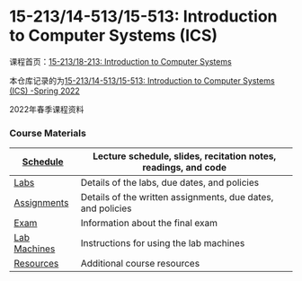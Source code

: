 # 15-213/14-513/15-513: Introduction to Computer Systems (ICS)

课程首页：[15-213/18-213: Introduction to Computer Systems](http://www.cs.cmu.edu/~213)



本仓库记录的为[15-213/14-513/15-513: Introduction to Computer Systems (ICS) -Spring 2022](https://www.cs.cmu.edu/afs/cs/academic/class/15213-s22/www/index.html)

2022年春季课程资料

### Course Materials

| [Schedule](https://www.cs.cmu.edu/afs/cs/academic/class/15213-s22/www/schedule.html) | Lecture schedule, slides, recitation notes, readings, and code |
| ------------------------------------------------------------ | ------------------------------------------------------------ |
| [Labs](https://www.cs.cmu.edu/afs/cs/academic/class/15213-s22/www/labs.html) | Details of the labs, due dates, and policies                 |
| [Assignments](https://www.cs.cmu.edu/afs/cs/academic/class/15213-s22/www/assignments.html) | Details of the written assignments, due dates, and policies  |
| [Exam](https://www.cs.cmu.edu/afs/cs/academic/class/15213-s22/www/exams.html) | Information about the final exam                             |
| [Lab Machines](https://www.cs.cmu.edu/afs/cs/academic/class/15213-s22/www/labmachines.html) | Instructions for using the lab machines                      |
| [Resources](https://www.cs.cmu.edu/afs/cs/academic/class/15213-s22/www/resources.html) | Additional course resources                                  |













